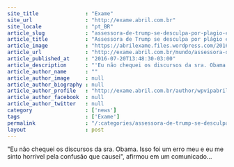 ```yaml
---
site_title               : "Exame"
site_url                 : "http://exame.abril.com.br"
site_locale              : "pt_BR"
article_slug             : "assessora-de-trump-se-desculpa-por-plagio-em-discurso"
article_title            : "Assessora de Trump se desculpa por plágio em discurso"
article_image            : "https://abrilexame.files.wordpress.com/2016/09/size_960_16_9_300421801_1-31.jpg?quality=70&strip=all&w=960"
article_url              : "http://exame.abril.com.br/mundo/assessora-de-trump-se-desculpa-por-plagio-em-discurso/"
article_published_at     : "2016-07-20T13:48:30-03:00"
article_description      : "'Eu não chequei os discursos da sra. Obama. Isso foi um erro meu e eu me sinto horrível pela confusão que causei', afirmou em um comunicado..."
article_author_name      : ""
article_author_image     : null
article_author_biography : null
article_author_profile   : "http://exame.abril.com.br/author/wpvipabril/"
article_author_facebook  : null
article_author_twitter   : null
category                 : ['news']
tags                     : ['Exame']
permalink                : "/:categories/assessora-de-trump-se-desculpa-por-plagio-em-discurso/"
layout                   : post
---
```


"Eu não chequei os discursos da sra. Obama. Isso foi um erro meu e eu me sinto horrível pela confusão que causei", afirmou em um comunicado...
